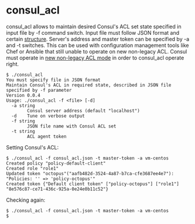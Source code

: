 # consul_acl

consul_acl allows to maintain desired Consul's ACL set state specified in input file by -f command switch.
Input file must follow JSON format and certain [structure](consul_acl.json). Server's address and master token can be specified by -a and -t switches.
This can be used with configuration management tools like Chef or Ansible that still unable to operate on new non-legacy ACL.
Consul must operate in [new non-legacy ACL mode](https://github.com/hashicorp/consul/blob/master/CHANGELOG.md#140-november-14-2018) in order to consul_acl operate right.

```shell
$ ./consul_acl 
You must specify file in JSON format
Maintain Consul's ACL in required state, described in JSON file specified by -f parameter
Version 0.0.4
Usage: ./consul_acl -f <file> [-d]
  -a string
    	Consul server address (default "localhost")
  -d	Tune on verbose output
  -f string
    	JSON file name with Consul ACL set
  -t string
    	ACL agent token

```

Setting Consul's ACL:
```shell
$ ./consul_acl -f consul_acl.json -t master-token -a vm-centos
Created policy "policy-default-client"
Created role "role1"
Updated token "octopus"("aafb482d-3524-4a87-b7ca-cfe3687ee4e7"): "Policies: '' => 'policy-octopus'"
Created token {"Default client token" ["policy-octopus"] ["role1"] "8e576c87-ce71-436c-925a-0e24e0b11c52"}
```

Checking again:
```shell
$ ./consul_acl -f consul_acl.json -t master-token -a vm-centos
$
```

